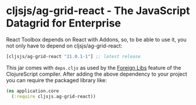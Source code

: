 # cljsjs/ag-grid-react - The JavaScript Datagrid for Enterprise

React Toolbox depends on React with Addons, so, to be able to use it, you not only have to depend on
cljsjs/ag-grid-react:

[](dependency)
```clojure
[cljsjs/ag-grid-react "21.0.1-1"] ;; latest release
```
[](/dependency)

This jar comes with `deps.cljs` as used by the [Foreign Libs][flibs] feature
of the ClojureScript compiler. After adding the above dependency to your project
you can require the packaged library like:

```clojure
(ns application.core
  (:require cljsjs.ag-grid-react))
```

[flibs]: https://clojurescript.org/reference/packaging-foreign-deps

